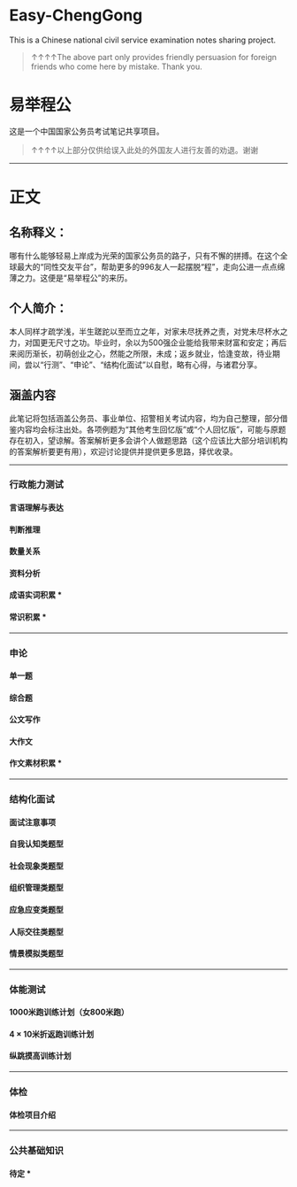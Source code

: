 # Easy-ChengGong
This is a Chinese national civil service examination notes sharing project.

> ↑↑↑↑The above part only provides friendly persuasion for foreign friends who come here by mistake. Thank you.



# 易举程公
这是一个中国国家公务员考试笔记共享项目。

> ↑↑↑↑以上部分仅供给误入此处的外国友人进行友善的劝退。谢谢

****

# 正文

## 名称释义：
哪有什么能够轻易上岸成为光荣的国家公务员的路子，只有不懈的拼搏。在这个全球最大的“同性交友平台”，帮助更多的996友人一起摆脱“程”，走向公进一点点绵薄之力。这便是“易举程公”的来历。

## 个人简介：
本人同样才疏学浅，半生蹉跎以至而立之年，对家未尽抚养之责，对党未尽杯水之力，对国更无尺寸之功。毕业时，余以为500强企业能给我带来财富和安定；再后来阅历渐长，初萌创业之心，然能之所限，未成；返乡就业，恰逢变故，待业期间，尝以“行测”、“申论”、“结构化面试”以自慰，略有心得，与诸君分享。


## 涵盖内容

此笔记将包括涵盖公务员、事业单位、招警相关考试内容，均为自己整理，部分借鉴内容均会标注出处。各项例题为“其他考生回忆版”或“个人回忆版”，可能与原题存在初入，望谅解。答案解析更多会讲个人做题思路（这个应该比大部分培训机构的答案解析要更有用），欢迎讨论提供并提供更多思路，择优收录。


****

### 行政能力测试

#### 言语理解与表达

#### 判断推理

#### 数量关系

#### 资料分析

#### 成语实词积累 *

#### 常识积累 *

****

### 申论

#### 单一题

#### 综合题

#### 公文写作

#### 大作文

#### 作文素材积累 *

****

### 结构化面试

#### 面试注意事项

#### 自我认知类题型

#### 社会现象类题型

#### 组织管理类题型

#### 应急应变类题型

#### 人际交往类题型

#### 情景模拟类题型

****

### 体能测试

#### 1000米跑训练计划（女800米跑）

#### 4 × 10米折返跑训练计划

#### 纵跳摸高训练计划

****

### 体检

#### 体检项目介绍

****

### 公共基础知识

#### 待定 *


